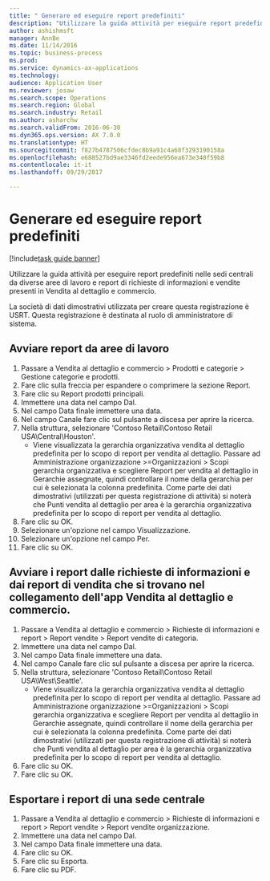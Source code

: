 ```yaml
--- 
title: " Generare ed eseguire report predefiniti"
description: "Utilizzare la guida attività per eseguire report predefiniti nelle sedi centrali da diverse aree di lavoro e report di richieste di informazioni e vendite presenti in Vendita al dettaglio e commercio."
author: ashishmsft
manager: AnnBe
ms.date: 11/14/2016
ms.topic: business-process
ms.prod: 
ms.service: dynamics-ax-applications
ms.technology: 
audience: Application User
ms.reviewer: josaw
ms.search.scope: Operations
ms.search.region: Global
ms.search.industry: Retail
ms.author: asharchw
ms.search.validFrom: 2016-06-30
ms.dyn365.ops.version: AX 7.0.0
ms.translationtype: HT
ms.sourcegitcommit: f827b4787506cfdec8b9a91c4a68f3293190158a
ms.openlocfilehash: e688527bd9ae3346fd2eede956ea673e340f59b8
ms.contentlocale: it-it
ms.lasthandoff: 09/29/2017

---
```

# <a name="generate-and-run-out-of-box-reports"></a> Generare ed eseguire report predefiniti

[!include[task guide banner](../includes/task-guide-banner.md)]

Utilizzare la guida attività per eseguire report predefiniti nelle sedi centrali da diverse aree di lavoro e report di richieste di informazioni e vendite presenti in Vendita al dettaglio e commercio.



La società di dati dimostrativi utilizzata per creare questa registrazione è USRT. Questa registrazione è destinata al ruolo di amministratore di sistema.


## <a name="launch-reports-from-workspaces"></a>Avviare report da aree di lavoro
1. Passare a Vendita al dettaglio e commercio > Prodotti e categorie > Gestione categorie e prodotti.
2. Fare clic sulla freccia per espandere o comprimere la sezione Report.
3. Fare clic su Report prodotti principali.
4. Immettere una data nel campo Dal.
5. Nel campo Data finale immettere una data.
6. Nel campo Canale fare clic sul pulsante a discesa per aprire la ricerca.
7. Nella struttura, selezionare 'Contoso Retail\Contoso Retail USA\Central\Houston'.
    * Viene visualizzata la gerarchia organizzativa vendita al dettaglio predefinita per lo scopo di report per vendita al dettaglio.   Passare ad Amministrazione organizzazione >Organizzazioni > Scopi gerarchia organizzativa e scegliere Report per vendita al dettaglio in Gerarchie assegnate, quindi controllare il nome della gerarchia per cui è selezionata la colonna predefinita.      Come parte dei dati dimostrativi (utilizzati per questa registrazione di attività) si noterà che Punti vendita al dettaglio per area è la gerarchia organizzativa predefinita per lo scopo di report per vendita al dettaglio.     
8. Fare clic su OK.
9. Selezionare un'opzione nel campo Visualizzazione.
10. Selezionare un'opzione nel campo Per.
11. Fare clic su OK.

## <a name="launch-reports-from-the-inquiries-and-sales-reports-located-under-retail--commerce-app-link"></a>Avviare i report dalle richieste di informazioni e dai report di vendita che si trovano nel collegamento dell'app Vendita al dettaglio e commercio.
1. Passare a Vendita al dettaglio e commercio > Richieste di informazioni e report > Report vendite > Report vendite di categoria.
2. Immettere una data nel campo Dal.
3. Nel campo Data finale immettere una data.
4. Nel campo Canale fare clic sul pulsante a discesa per aprire la ricerca.
5. Nella struttura, selezionare 'Contoso Retail\Contoso Retail USA\West\Seattle'.
    * Viene visualizzata la gerarchia organizzativa vendita al dettaglio predefinita per lo scopo di report per vendita al dettaglio.   Passare ad Amministrazione organizzazione >Organizzazioni > Scopi gerarchia organizzativa e scegliere Report per vendita al dettaglio in Gerarchie assegnate, quindi controllare il nome della gerarchia per cui è selezionata la colonna predefinita.      Come parte dei dati dimostrativi (utilizzati per questa registrazione di attività) si noterà che Punti vendita al dettaglio per area è la gerarchia organizzativa predefinita per lo scopo di report per vendita al dettaglio.     
6. Fare clic su OK.
7. Fare clic su OK.

## <a name="export-an-hq-reports"></a>Esportare i report di una sede centrale
1. Passare a Vendita al dettaglio e commercio > Richieste di informazioni e report > Report vendite > Report vendite organizzazione.
2. Immettere una data nel campo Dal.
3. Nel campo Data finale immettere una data.
4. Fare clic su OK.
5. Fare clic su Esporta.
6. Fare clic su PDF.



